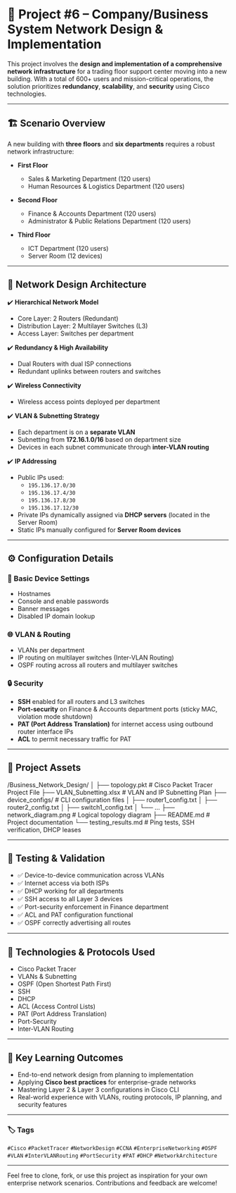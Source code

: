 # 🏢 Project #6 – Company/Business System Network Design & Implementation

This project involves the **design and implementation of a comprehensive network infrastructure** for a trading floor support center moving into a new building. With a total of 600+ users and mission-critical operations, the solution prioritizes **redundancy**, **scalability**, and **security** using Cisco technologies.

---

## 🏗️ Scenario Overview

A new building with **three floors** and **six departments** requires a robust network infrastructure:

- **First Floor**  
  - Sales & Marketing Department (120 users)  
  - Human Resources & Logistics Department (120 users)

- **Second Floor**  
  - Finance & Accounts Department (120 users)  
  - Administrator & Public Relations Department (120 users)

- **Third Floor**  
  - ICT Department (120 users)  
  - Server Room (12 devices)

---

## 🧱 Network Design Architecture

✔️ **Hierarchical Network Model**  
- Core Layer: 2 Routers (Redundant)  
- Distribution Layer: 2 Multilayer Switches (L3)  
- Access Layer: Switches per department  

✔️ **Redundancy & High Availability**  
- Dual Routers with dual ISP connections  
- Redundant uplinks between routers and switches  

✔️ **Wireless Connectivity**  
- Wireless access points deployed per department  

✔️ **VLAN & Subnetting Strategy**  
- Each department is on a **separate VLAN**  
- Subnetting from **172.16.1.0/16** based on department size  
- Devices in each subnet communicate through **inter-VLAN routing**

✔️ **IP Addressing**
- Public IPs used:  
  - `195.136.17.0/30`  
  - `195.136.17.4/30`  
  - `195.136.17.8/30`  
  - `195.136.17.12/30`  
- Private IPs dynamically assigned via **DHCP servers** (located in the Server Room)  
- Static IPs manually configured for **Server Room devices**

---

## ⚙️ Configuration Details

### 🔐 Basic Device Settings
- Hostnames  
- Console and enable passwords  
- Banner messages  
- Disabled IP domain lookup  

### 🌐 VLAN & Routing
- VLANs per department  
- IP routing on multilayer switches (Inter-VLAN Routing)  
- OSPF routing across all routers and multilayer switches  

### 🔒 Security
- **SSH** enabled for all routers and L3 switches  
- **Port-security** on Finance & Accounts department ports (sticky MAC, violation mode shutdown)  
- **PAT (Port Address Translation)** for internet access using outbound router interface IPs  
- **ACL** to permit necessary traffic for PAT  

---

## 📁 Project Assets

/Business_Network_Design/
│
├── topology.pkt # Cisco Packet Tracer Project File
├── VLAN_Subnetting.xlsx # VLAN and IP Subnetting Plan
├── device_configs/ # CLI configuration files
│ ├── router1_config.txt
│ ├── router2_config.txt
│ ├── switch1_config.txt
│ └── ...
├── network_diagram.png # Logical topology diagram
├── README.md # Project documentation
└── testing_results.md # Ping tests, SSH verification, DHCP leases


---

## 🧪 Testing & Validation

- ✅ Device-to-device communication across VLANs  
- ✅ Internet access via both ISPs  
- ✅ DHCP working for all departments  
- ✅ SSH access to all Layer 3 devices  
- ✅ Port-security enforcement in Finance department  
- ✅ ACL and PAT configuration functional  
- ✅ OSPF correctly advertising all routes  

---

## 🚀 Technologies & Protocols Used

- Cisco Packet Tracer  
- VLANs & Subnetting  
- OSPF (Open Shortest Path First)  
- SSH  
- DHCP  
- ACL (Access Control Lists)  
- PAT (Port Address Translation)  
- Port-Security  
- Inter-VLAN Routing  

---

## 🧠 Key Learning Outcomes

- End-to-end network design from planning to implementation  
- Applying **Cisco best practices** for enterprise-grade networks  
- Mastering Layer 2 & Layer 3 configurations in Cisco CLI  
- Real-world experience with VLANs, routing protocols, IP planning, and security features  

---

### 🏷️ Tags

`#Cisco` `#PacketTracer` `#NetworkDesign` `#CCNA` `#EnterpriseNetworking` `#OSPF` `#VLAN` `#InterVLANRouting` `#PortSecurity` `#PAT` `#DHCP` `#NetworkArchitecture`

---

Feel free to clone, fork, or use this project as inspiration for your own enterprise network scenarios. Contributions and feedback are welcome!
